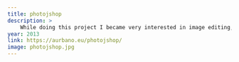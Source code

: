 ```yaml
---
title: photojshop
description: > 
    While doing this project I became very interested in image editing, and also built a library called PhotoJShop, that does convolution transformations to images allowing common effects like find edges, emboss, edge enhance, blur...
year: 2013
link: https://aurbano.eu/photojshop/
image: photojshop.jpg
---
```

